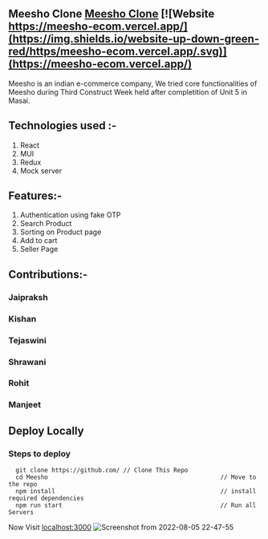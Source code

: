 ## Meesho Clone [Meesho Clone](https://meesho-ecom.vercel.app/) [![Website https://meesho-ecom.vercel.app/](https://img.shields.io/website-up-down-green-red/https/meesho-ecom.vercel.app/.svg)](https://meesho-ecom.vercel.app/)
Meesho is an indian e-commerce company, We tried core functionalities of Meesho during Third Construct Week held after completition of Unit 5 in Masai.

## Technologies used :-
1) React
2) MUI
3) Redux
4) Mock server

## Features:-
1) Authentication using fake OTP
2) Search Product
3) Sorting on Product page
4) Add to cart
5) Seller Page

## Contributions:-

### Jaipraksh

### Kishan

### Tejaswini

### Shrawani

### Rohit
### Manjeet

## Deploy Locally

### Steps to deploy
```
  git clone https://github.com/ // Clone This Repo
  cd Meesho                                                // Move to the repo
  npm install                                              // install required dependencies
  npm run start                                            // Run all Servers
```

Now Visit  [localhost:3000](http://localhost:3000)
![Screenshot from 2022-08-05 22-47-55](https://user-images.githubusercontent.com/94021305/183129373-2c3c4321-32d5-482d-b0c2-993820501d5d.png)

